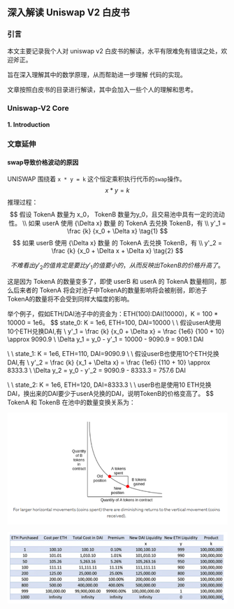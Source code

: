 ## 深入解读 Uniswap V2 白皮书

### 引言

本文主要记录我个人对 uniswap v2 白皮书的解读，水平有限难免有错误之处，欢迎斧正。

旨在深入理解其中的数学原理，从而帮助进一步理解 代码的实现。

文章按照白皮书的目录进行解读，其中会加入一些个人的理解和思考。

### Uniswap-V2 Core

#### 1.  Introduction



### 文章延伸

#### swap导致价格波动的原因

UNISWAP 围绕着 `x * y = k` 这个恒定乘积执行代币的`swap`操作。
$$
x * y = k  \tag{恒定乘积AMM}
$$
推理过程：
$$
假设 TokenA 数量为 x_0， TokenB 数量为y_0，且交易池中具有一定的流动性。
\\
如果 userA 使用 {\Delta x} 数量 的 TokenA 去兑换 TokenB，有
\\
y'_1 = \frac {k} {x_0 + \Delta x} \tag{1}
$$
$$
如果 userB 使用 {\Delta x} 数量 的 TokenA 去兑换 TokenB，有
\\
y'_2 = \frac {k} {x_0 + \Delta x + \Delta x} \tag{2}
$$

$$
不难看出 y'_2的值肯定是要比y'_1的值要小的，从而反映出 TokenB的价格升高了。
$$

这是因为 TokenA 的数量变多了，即使 userB 和 userA 的 TokenA 数量相同，那么后来者的 TokenA 将会对池子中TokenA的数量影响将会被削弱，即池子TokenA的数量将不会受到同样大幅度的影响。

举个例子，假如ETH/DAI池子中的资金为：ETH(100):DAI(10000)，K = 100 * 10000 = 1e6。
$$
state_0: K = 1e6, ETH=100, DAI=10000
\\
\\
假设userA使用10个ETH兑换DAI,有
\\
y'_1 = \frac {k} {x_0 + \Delta x} = \frac {1e6} {100 + 10} \approx 9090.9
\\
\Delta y_1 = y_0 - y'_1 = 10000 - 9090.9 = 909.1 DAI

\\
\\
state_1: K = 1e6, ETH=110, DAI=9090.9
\\
\\
假设userB也使用10个ETH兑换DAI,有
\\
y'_2 = \frac {k} {x_1 + \Delta x} = \frac {1e6} {110 + 10} \approx 8333.3
\\
\Delta y_2 = y_0 - y'_2 = 9090.9 - 8333.3 = 757.6 DAI

\\
\\
state_2: K = 1e6, ETH=120, DAI=8333.3
\\
\\
userB也是使用10 ETH兑换 DAI，换出来的DAI要少于userA兑换的DAI，说明TokenB的价格变高了。
$$
TokenA 和 TokenB 在池中的数量变换关系为：

![image-20240715142350886](Self-Interpretation/image-20240715142350886.png)

![image-20240715142620934](Self-Interpretation/image-20240715142620934.png)